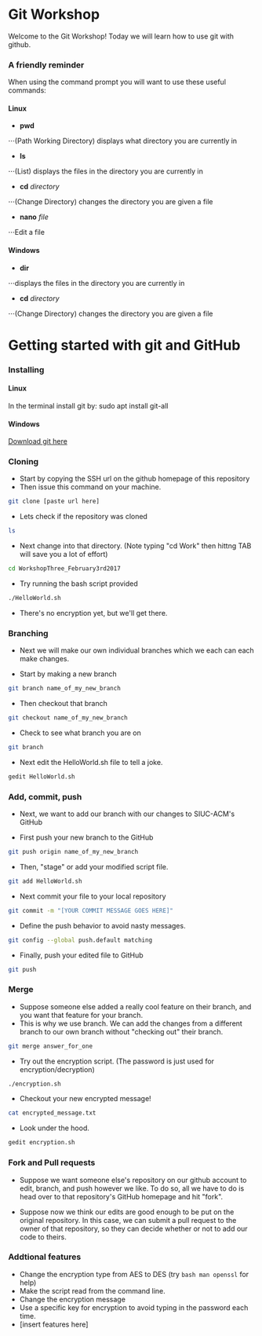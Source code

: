 # Git Workshop
Welcome to the Git Workshop! Today we will learn how to use git with github.

### A friendly reminder
When using the command prompt you will want to use these useful commands:
#### Linux
+ **pwd**

⋅⋅⋅(Path Working Directory) displays what directory you are currently in
+ **ls**

⋅⋅⋅(List) displays the files in the directory you are currently in
+ **cd** *directory*

⋅⋅⋅(Change Directory) changes the directory you are given a file
+ **nano** *file* 

⋅⋅⋅Edit a file

#### Windows
+ **dir**

⋅⋅⋅displays the files in the directory you are currently in
+ **cd** *directory*

⋅⋅⋅(Change Directory) changes the directory you are given a file

# Getting started with git and GitHub
### Installing
#### Linux
In the terminal install git by: sudo apt install git-all

#### Windows
[Download git here](https://git-scm.com/download/win)

### Cloning
+ Start by copying the SSH url on the github homepage of this repository
+ Then issue this command on your machine.
```bash
git clone [paste url here]
```
+ Lets check if the repository was cloned
```bash
ls
```

+ Next change into that directory. (Note typing "cd Work" then hittng TAB will save you a lot of effort)
```bash
cd WorkshopThree_February3rd2017
```

+ Try running the bash script provided
```bash
./HelloWorld.sh
```

+ There's no encryption yet, but we'll get there.

### Branching
+ Next we will make our own individual branches which we each can each make changes.

+ Start by making a new branch
```bash
git branch name_of_my_new_branch
```

+ Then checkout that branch
```bash
git checkout name_of_my_new_branch
```

+ Check to see what branch you are on
```bash
git branch
```

+ Next edit the HelloWorld.sh file to tell a joke.
```bash
gedit HelloWorld.sh
```

### Add, commit, push
+ Next, we want to add our branch with our changes to SIUC-ACM's GitHub

+ First push your new branch to the GitHub
```bash
git push origin name_of_my_new_branch
```

+ Then, "stage" or add your modified script file.
```bash
git add HelloWorld.sh
```
	
+ Next commit your file to your local repository
```bash
git commit -m "[YOUR COMMIT MESSAGE GOES HERE]"
```
+ Define the push behavior to avoid nasty messages.
```bash
git config --global push.default matching
```

+ Finally, push your edited file to GitHub
```bash
git push
```

### Merge
+ Suppose someone else added a really cool feature on their branch, and you want that feature for your branch.
+ This is why we use branch. We can add the changes from a different branch to our own branch without "checking out" their branch.

```bash
git merge answer_for_one
```

+ Try out the encryption script. (The password is just used for encryption/decryption)
```bash
./encryption.sh
```

+ Checkout your new encrypted message!
```bash
cat encrypted_message.txt
```

+ Look under the hood.
```bash
gedit encryption.sh
```

### Fork and Pull requests
+ Suppose we want someone else's repository on our github account to edit, branch, and push however we like. To do so, all we have to do is head over to that repository's GitHub homepage and hit "fork".

+ Suppose now we think our edits are good enough to be put on the original repository. In this case, we can submit a pull request to the owner of that repository, so they can decide whether or not to add our code to theirs.

### Addtional features
+ Change the encryption type from AES to DES (try ```bash man openssl``` for help)
+ Make the script read from the command line.
+ Change the encryption message
+ Use a specific key for encryption to avoid typing in the password each time.
+ [insert features here]
